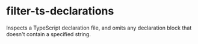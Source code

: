 # filter-ts-declarations
Inspects a TypeScript declaration file, and omits any declaration block that doesn't contain a specified string.
